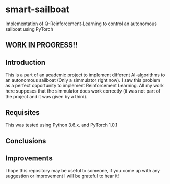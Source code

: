 # smart-sailboat

Implementation of Q-Reinforcement-Learning to control an autonomous sailboat using PyTorch

## WORK IN PROGRESS!!

## Introduction

This is a part of an academic project to implement different AI-algorithms to an autonomous sailboat (Only a simmulator right now).
I saw this problem as a perfect opportunity to implement Reinforcement Learning. All my work here supposes that the simmulator does work correctly (it was not part of the project and it was given by a third).



## Requisites

This was tested using Python 3.6.x. and PyTorch 1.0.1

## Conclusions

## Improvements

I hope this repository may be useful to someone, if you come up with any suggestion or improvement I will be grateful to hear it!

